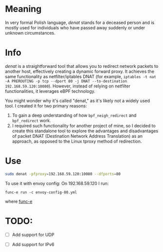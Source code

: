 # Meaning
In very formal Polish language, _denat_ stands for a deceased person and is mostly used for individuals who have passed away suddenly or under unknown circumstances.

# Info
_denat_ is a straightforward tool that allows you to redirect network packets to another host, 
effectively creating a dynamic forward proxy. 
It achieves the same functionality as netfilter/iptables DNAT (for example, `iptables -t nat -A PREROUTING -p tcp --dport 80 -j DNAT --to-destination 192.168.59.120:10080`). 
However, instead of relying on netfilter functionalities, it leverages eBPF technology. 


You might wonder why it's called "denat," as it's likely not a widely used tool. I created it for two primary reasons:
1. To gain a deep understanding of how `bpf_neigh_redirect` and `bpf_redirect` work.
2. I required such functionality for another project of mine, so I decided to create this standalone tool to explore the advantages and disadvantages of packet DNAT (Destination Network Address Translation) as an approach, as opposed to the Linux tproxy method of redirection.

# Use
```bash
sudo denat -pfproxy=192.168.59.120:10080 --dfports=80
```

To use it with envoy config:
On 192.168.59.120 I run:

```
func-e run -c envoy-config-80.yml
```
where [func-e](https://func-e.io/)

# TODO:
- [ ] Add support for UDP
- [ ] Add support for IPv6



